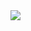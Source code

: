 
<img align='right' src="https://github-readme-stats.vercel.app/api?username=tanya-gupta25&show_icons=true&theme=dracula">

